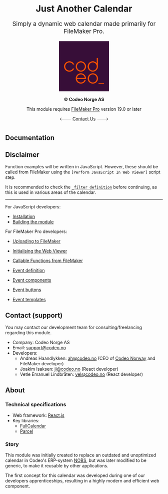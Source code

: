 <div align="center" style="margin-bottom: 40px;">
<h1>Just Another Calendar</h1>
<p style="font-size: 1.2rem;">Simply a dynamic web calendar made primarily for FileMaker Pro.</p>

<a href="https://codeo.no" target="_blank">
<img src="./codeo-logo.png" width="160" height="160" />
</a>

<p><strong>&copy; Codeo Norge AS</strong></p>
<p>This module requires <a href="https://www.claris.com/filemaker" target="_blank">FileMaker Pro</a> version 19.0 or later</p>

\<\-\-\- [Contact Us](#contact-support) \-\-\-\>
</div>

## Documentation
## Disclaimer
Function examples will be written in JavaScript. However, these should be called from FileMaker using the `[Perform JavaScript In Web Viewer]` script step.

It is recommended to check the [`_filter definition`](./documentation/_filter.md)
before continuing, as this is used in various areas of the calendar.

---
For JavaScript developers:
- [Installation](./documentation/for-javascript-developers/installation.md)
- [Building the module](./documentation/for-javascript-developers/building.md)

For FileMaker Pro developers:
- [Uploading to FileMaker](./documentation/uploading-to-filemaker.md)
- [Initialising the Web Viewer](./documentation/web-viewer.md)
- [Callable Functions from FileMaker](./documentation/functions.md)

- [Event definition](./documentation/events.md)
- [Event components](./documentation/event-components.md)
- [Event buttons](./documentation/event-buttons.md)
- [Event templates](./documentation/event-templates.md)

## Contact (support)
You may contact our development team for consulting/freelancing regarding this module.

- Company: Codeo Norge AS
- Email: support@codeo.no
- Developers:
    - Andreas Haandlykken: ah@codeo.no (CEO of [Codeo Norway](https://codeo.no) and FileMaker developer)
    - Joakim Isaksen: ji@codeo.no (React developer)
    - Vetle Emanuel Lindbråten: vel@codeo.no (React developer)

## About

### Technical specifications
- Web framework: [React.js](https://react.dev)
- Key libraries:
    - [FullCalendar](https://fullcalendar.io)
    - [Parcel](https://parceljs.org)

### Story
This module was initially created to replace an outdated and unoptimized calendar in Codeo's ERP-system [NOBS](https://codeo.no/vi-jobber-med/nobs), but was later modified to be generic, to make it reusable by other applications.

The first concept for this calendar was developed during one of our developers apprenticeships, resulting in a highly modern and efficient web component.
